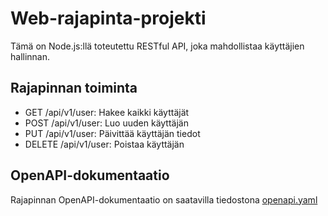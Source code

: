 # Web-rajapinta-projekti

Tämä on Node.js:llä toteutettu RESTful API, joka mahdollistaa käyttäjien hallinnan.

## Rajapinnan toiminta
- GET /api/v1/user: Hakee kaikki käyttäjät
- POST /api/v1/user: Luo uuden käyttäjän
- PUT /api/v1/user: Päivittää käyttäjän tiedot
- DELETE /api/v1/user: Poistaa käyttäjän

## OpenAPI-dokumentaatio
Rajapinnan OpenAPI-dokumentaatio on saatavilla tiedostona [openapi.yaml](openapi.yaml)